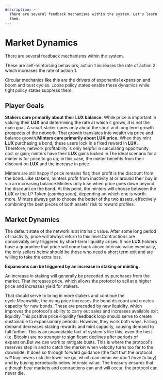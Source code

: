 ```yaml
---
description: >-
  There are several feedback mechanisms within the system. Let's learn about
  them.
---
```


# Market Dynamics

There are several feedback mechanisms within the system.&#x20;

These are self-reinforcing behaviors; action 1 increases the rate of action 2 which increases the rate of action 1.&#x20;

Circular mechanics like this are the drivers of exponential expansion and boom and bust cycles. Loose policy states enable these dynamics while tight policy states suppress them.

## Player Goals <a href="#player-goals" id="player-goals"></a>

**Stakers care primarily about their LUX balance.** While price is important in valuing their **LUX** and determining the rate at which it grows, it is not the main goal. A smart staker cares only about the short and long term growth prospects of the network. That growth translates into wealth via price and balance growth.**Minters care primarily about LUX price.** When they mint **LUX** purchasing a bond, these users lock in a fixed reward in **LUX**. Therefore, network profitability is only helpful in calculating opportunity cost or gain; minters have their **LUX** gains locked in.The ideal scenario for a minter is for price to go up; in this case, the minter benefits from their discount on **LUX** and the increase in price.&#x20;

Minters are still happy if price remains flat; their profit is the discount from the bond. Like stakers, minters profit from inactivity at or around their buy in via an increasing balance.Minters only lose when price goes down beyond the discount on the bond. At this point, the minters will choose between the **LUX** or the LP Token (_coming soon_), depending on which one is worth more. Minters always get to choose the better of the two assets, effectively combining the best pieces of both assets' risk to reward profiles.

## Market Dynamics <a href="#market-dynamics" id="market-dynamics"></a>

The default state of the network is at intrinsic value. After some long period of inactivity, price will always return to this level.Contractions are conceivably only triggered by short-term liquidity crises. Since **LUX** holders have a guarantee that price will come back above intrinsic value eventually, the only sellers below should be those who need a short term exit and are willing to take the extra loss.

**Expansions can be triggered by an increase in staking or minting.**

An increase in staking will generally be preceded by purchases from the market. That increases price, which allows the protocol to sell at a higher price and increases yield for stakers.&#x20;

That should serve to bring in more stakers and continue the cycle.Meanwhile, the rising price increases the bond discount and creates capacity for new bonds. These are preceded by new liquidity, which improves the protocol's ability to carry out sales and increases available exit liquidity.This positive price-liquidity feedback loop should serve to create sustainable to expansionary periods. However, they work both ways. Falling demand decreases staking rewards and mint capacity, causing demand to fall further. This is an unavoidable fact of system's like this; even the best (i.e. Bitcoin) are no stranger to significant declines after periods of expansion.But we can work to mitigate busts. This is where the protocol's reserves step in and to catch the market when velocity turns too far to the downside. It does so through forward guidance (the fact that the protocol _will_ buy lowers risk the lower we go, which can mean we _don't have to_ buy) and by buying perpetually below intrinsic value. The treasury ensures that, although bear markets and contractions can and will occur, the protocol can never die.
